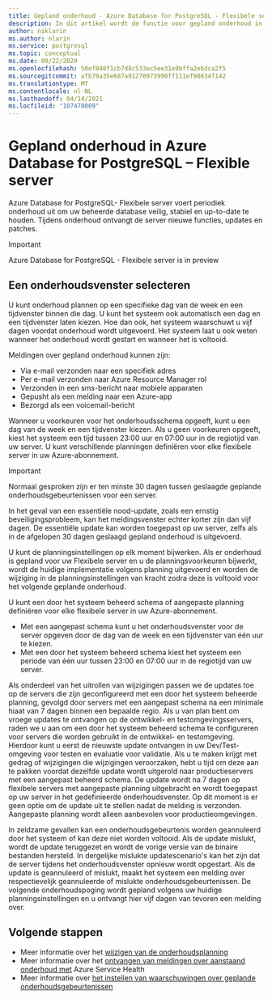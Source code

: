 ```yaml
---
title: Gepland onderhoud - Azure Database for PostgreSQL - Flexibele server
description: In dit artikel wordt de functie voor gepland onderhoud in Azure Database for PostgreSQL - Flexibele server beschreven.
author: niklarin
ms.author: nlarin
ms.service: postgresql
ms.topic: conceptual
ms.date: 09/22/2020
ms.openlocfilehash: 50ef040f1cb7d8c533ec5ee31e9bffa2e6dca2f5
ms.sourcegitcommit: afb79a35e687a91270973990ff111ef90634f142
ms.translationtype: MT
ms.contentlocale: nl-NL
ms.lasthandoff: 04/14/2021
ms.locfileid: "107478009"
---
```

# <a name="scheduled-maintenance-in-azure-database-for-postgresql--flexible-server"></a>Gepland onderhoud in Azure Database for PostgreSQL – Flexible server
 
Azure Database for PostgreSQL- Flexibele server voert periodiek onderhoud uit om uw beheerde database veilig, stabiel en up-to-date te houden. Tijdens onderhoud ontvangt de server nieuwe functies, updates en patches.
 
> [!IMPORTANT]
> Azure Database for PostgreSQL - Flexibele server is in preview
 
## <a name="selecting-a-maintenance-window"></a>Een onderhoudsvenster selecteren
 
U kunt onderhoud plannen op een specifieke dag van de week en een tijdvenster binnen die dag. U kunt het systeem ook automatisch een dag en een tijdvenster laten kiezen. Hoe dan ook, het systeem waarschuwt u vijf dagen voordat onderhoud wordt uitgevoerd. Het systeem laat u ook weten wanneer het onderhoud wordt gestart en wanneer het is voltooid.
 
Meldingen over gepland onderhoud kunnen zijn:
 
* Via e-mail verzonden naar een specifiek adres
* Per e-mail verzonden naar Azure Resource Manager rol
* Verzonden in een sms-bericht naar mobiele apparaten
* Gepusht als een melding naar een Azure-app
* Bezorgd als een voicemail-bericht
 
Wanneer u voorkeuren voor het onderhoudsschema opgeeft, kunt u een dag van de week en een tijdvenster kiezen. Als u geen voorkeuren opgeeft, kiest het systeem een tijd tussen 23:00 uur en 07:00 uur in de regiotijd van uw server. U kunt verschillende planningen definiëren voor elke flexibele server in uw Azure-abonnement. 
 
> [!IMPORTANT]
> Normaal gesproken zijn er ten minste 30 dagen tussen geslaagde geplande onderhoudsgebeurtenissen voor een server.
>
> In het geval van een essentiële nood-update, zoals een ernstig beveiligingsprobleem, kan het meldingsvenster echter korter zijn dan vijf dagen. De essentiële update kan worden toegepast op uw server, zelfs als in de afgelopen 30 dagen geslaagd gepland onderhoud is uitgevoerd.

U kunt de planningsinstellingen op elk moment bijwerken. Als er onderhoud is gepland voor uw Flexibele server en u de planningsvoorkeuren bijwerkt, wordt de huidige implementatie volgens planning uitgevoerd en worden de wijziging in de planningsinstellingen van kracht zodra deze is voltooid voor het volgende geplande onderhoud.

U kunt een door het systeem beheerd schema of aangepaste planning definiëren voor elke flexibele server in uw Azure-abonnement.  
* Met een aangepast schema kunt u het onderhoudsvenster voor de server opgeven door de dag van de week en een tijdvenster van één uur te kiezen.  
* Met een door het systeem beheerd schema kiest het systeem een periode van één uur tussen 23:00 en 07:00 uur in de regiotijd van uw server.  

Als onderdeel van het uitrollen van wijzigingen passen we de updates toe op de servers die zijn geconfigureerd met een door het systeem beheerde planning, gevolgd door servers met een aangepast schema na een minimale hiaat van 7 dagen binnen een bepaalde regio. Als u van plan bent om vroege updates te ontvangen op de ontwikkel- en testomgevingsservers, raden we u aan om een door het systeem beheerd schema te configureren voor servers die worden gebruikt in de ontwikkel- en testomgeving. Hierdoor kunt u eerst de nieuwste update ontvangen in uw Dev/Test-omgeving voor testen en evaluatie voor validatie. Als u te maken krijgt met gedrag of wijzigingen die wijzigingen veroorzaken, hebt u tijd om deze aan te pakken voordat dezelfde update wordt uitgerold naar productieservers met een aangepast beheerd schema. De update wordt na 7 dagen op flexibele servers met aangepaste planning uitgebracht en wordt toegepast op uw server in het gedefinieerde onderhoudsvenster. Op dit moment is er geen optie om de update uit te stellen nadat de melding is verzonden. Aangepaste planning wordt alleen aanbevolen voor productieomgevingen. 

In zeldzame gevallen kan een onderhoudsgebeurtenis worden geannuleerd door het systeem of kan deze niet worden voltooid. Als de update mislukt, wordt de update teruggezet en wordt de vorige versie van de binaire bestanden hersteld. In dergelijke mislukte updatescenario's kan het zijn dat de server tijdens het onderhoudsvenster opnieuw wordt opgestart. Als de update is geannuleerd of mislukt, maakt het systeem een melding over respectievelijk geannuleerde of mislukte onderhoudsgebeurtenissen. De volgende onderhoudspoging wordt gepland volgens uw huidige planningsinstellingen en u ontvangt hier vijf dagen van tevoren een melding over. 

 
## <a name="next-steps"></a>Volgende stappen
 
* Meer informatie over het [wijzigen van de onderhoudsplanning](how-to-maintenance-portal.md)
* Meer informatie over het [ontvangen van meldingen over aanstaand onderhoud met](../../service-health/service-notifications.md) Azure Service Health
* Meer informatie over [het instellen van waarschuwingen over geplande onderhoudsgebeurtenissen](../../service-health/resource-health-alert-monitor-guide.md)
